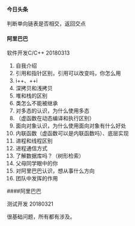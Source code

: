 #### 今日头条

判断单向链表是否相交，返回交点

#### 阿里巴巴

软件开发C/C++ 20180313

1. 自我介绍
2. 引用和指针区别，引用可以改变吗，你怎么用
3. i++、++i
4. 深拷贝和浅拷贝
5. 堆和栈的区别
4. 类怎么不能被继承
5. 对多态的认识，为什么使用多态
8. （虚函数在动态编译和执行区别）
7. 面向对象认识，为什么使用面向对象有什么好处
8. 内联函数（虚函数可以是内联函数吗）、底层实现
9. 进程和线程区别
10. 进程通信方式
11. 了解数据库吗？（树形检索）
12. 父母同学眼中的你
13. 对阿里巴巴认识，想从事什么方向
16. 团队中发挥的作用


####阿里巴巴

测试开发   20180321

很基础问题，所有都有涉及。